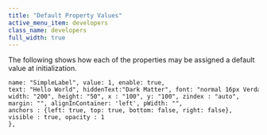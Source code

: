 ```yaml
---
title: "Default Property Values"
active_menu_item: developers
class_name: developers
full_width: true
---
```



The following shows how each of the properties may be assigned a default value at initialization.

    name: "SimpleLabel", value: 1, enable: true,
    text: "Hello World", hiddenText:"Dark Matter", font: "normal 16px Verdana",
    width: "200", height: "50", x : "100", y: "100", zindex : "auto",
    margin: "", alignInContainer: 'left', pWidth: "",
    anchors : {left: true, top: true, bottom: false, right: false},
    visible : true, opacity : 1
    },
   

